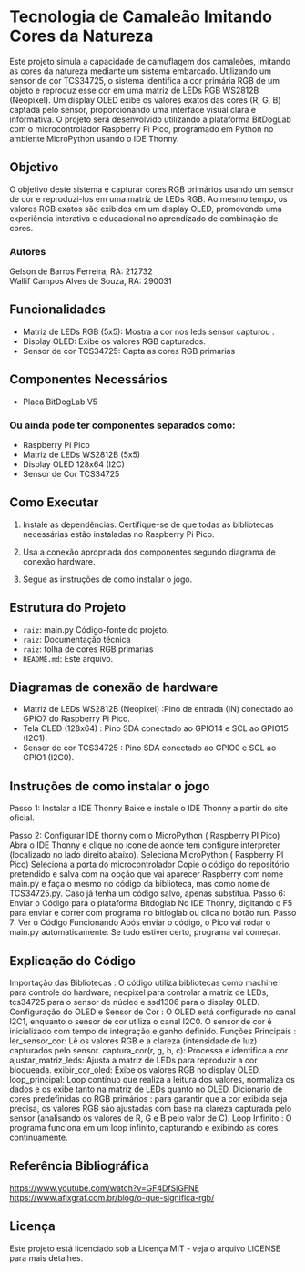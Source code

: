 # Tecnologia de Camaleão Imitando Cores da Natureza


Este projeto simula a capacidade de camuflagem dos camaleões, imitando as cores da natureza mediante um sistema embarcado. Utilizando um sensor de cor TCS34725, o sistema identifica a cor primária RGB de um objeto e reproduz esse cor em uma matriz de LEDs RGB WS2812B (Neopixel). Um display OLED exibe os valores exatos das cores (R, G, B) captada pelo sensor, proporcionando uma interface visual clara e informativa.
O projeto será desenvolvido utilizando a plataforma BitDogLab com o microcontrolador Raspberry Pi Pico, programado em Python no ambiente MicroPython usando o IDE Thonny.

## Objetivo

O objetivo deste sistema é capturar cores RGB primários usando um sensor de cor e reproduzi-los em uma matriz de LEDs RGB. Ao mesmo tempo, os valores RGB exatos são exibidos em um display OLED, promovendo uma experiência interativa e educacional no aprendizado de combinação de cores.


### Autores

Gelson de Barros Ferreira, RA: 212732  
Wallif Campos Alves de Souza, RA: 290031

## Funcionalidades

- Matriz de LEDs RGB (5x5): Mostra a cor nos leds sensor capturou .
- Display OLED: Exibe os valores RGB capturados.
- Sensor de cor TCS34725: Capta as cores RGB primarias

## Componentes Necessários
- Placa BitDogLab V5
  
### Ou ainda pode ter componentes separados como:
  - Raspberry Pi Pico
  - Matriz de LEDs WS2812B (5x5)
  - Display OLED 128x64 (I2C)
  - Sensor de Cor TCS34725 

## Como Executar

1. Instale as dependências: Certifique-se de que todas as bibliotecas necessárias estão instaladas no Raspberry Pi Pico.

2. Usa a conexão apropriada dos componentes segundo diagrama de conexão hardware.

3. Segue as instruções de como instalar o jogo.


## Estrutura do Projeto

- `raiz`: main.py Código-fonte do projeto.
- `raiz`: Documentação técnica
- `raiz`: folha de cores RGB primarias
- `README.md`: Este arquivo.
  
## Diagramas de conexão de hardware

- Matriz de LEDs WS2812B (Neopixel) :Pino de entrada (IN) conectado ao GPIO7 do Raspberry Pi Pico.
- Tela OLED (128x64) : Pino SDA conectado ao GPIO14 e SCL ao GPIO15 (I2C1).
- Sensor de cor TCS34725 : Pino SDA conectado ao GPIO0 e SCL ao GPIO1 (I2C0).


##  Instruções de como instalar o jogo
Passo 1: Instalar a IDE Thonny 
Baixe e instale o IDE Thonny a partir do site oficial.

Passo 2: Configurar IDE thonny com o MicroPython ( Raspberry PI Pico)
Abra o IDE Thonny e clique no ícone de aonde tem configure interpreter (localizado no lado direito abaixo).
Seleciona MicroPython ( Raspberry PI Pico)
Seleciona a porta do microcontrolador
Copie o código do repositório pretendido e salva com na opção que vai aparecer  Raspberry com nome main.py e faça o mesmo no código da biblioteca, mas como nome de TCS34725.py. Caso já tenha um código salvo, apenas substitua. 
Passo 6: Enviar o Código para o plataforma Bitdoglab
No IDE Thonny, digitando o F5 para enviar e correr com programa no bitloglab ou clica no botão run.
Passo 7: Ver o Código Funcionando
Após enviar o código, o Pico vai rodar o main.py automaticamente. Se tudo estiver certo, programa vai começar.



## Explicação do Código
Importação das Bibliotecas : O código utiliza bibliotecas como machine para controle do hardware, neopixel para controlar a matriz de LEDs, tcs34725 para o sensor de núcleo e ssd1306 para o display OLED.
Configuração do OLED e Sensor de Cor : O OLED está configurado no canal I2C1, enquanto o sensor de cor utiliza o canal I2C0. O sensor de cor é inicializado com tempo de integração e ganho definido.
Funções Principais :
ler_sensor_cor: Lê os valores RGB e a clareza (intensidade de luz) capturados pelo sensor.
captura_cor(r, g, b, c): Processa e identifica a cor
ajustar_matriz_leds: Ajusta a matriz de LEDs para reproduzir a cor bloqueada.
exibir_cor_oled: Exibe os valores RGB no display OLED.
loop_principal: Loop contínuo que realiza a leitura dos valores, normaliza os dados e os exibe tanto na matriz de LEDs quanto no OLED.
Dicionario de cores predefinidas do RGB primários : para garantir que a cor exibida seja precisa, os valores RGB são ajustadas com base na clareza capturada pelo sensor (analisando os valores de R, G e B pelo valor de C).
Loop Infinito : O programa funciona em um loop infinito, capturando e exibindo as cores continuamente.

## Referência Bibliográfica
https://www.youtube.com/watch?v=GF4DfSiGFNE
https://www.afixgraf.com.br/blog/o-que-significa-rgb/


## Licença

Este projeto está licenciado sob a Licença MIT - veja o arquivo LICENSE para mais detalhes.
